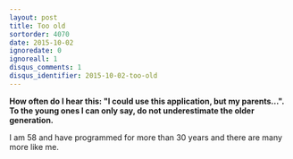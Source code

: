 ```yaml
---
layout: post
title: Too old
sortorder: 4070
date: 2015-10-02
ignoredate: 0
ignoreall: 1
disqus_comments: 1
disqus_identifier: 2015-10-02-too-old
---
```


**How often do I hear this: "I could use this application, but my parents...". To the young ones I can only say, do not underestimate the older generation.**

I am 58 and have programmed for more than 30 years and there are many more like me.
